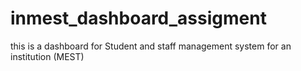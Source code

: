 # inmest_dashboard_assigment

this is a dashboard for Student and  staff management system for an institution (MEST)
